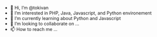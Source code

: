 - 👋 Hi, I’m @tokivan
- 👀 I’m interested in PHP, Java, Javascript, and Python environement
- 🌱 I’m currently learning about Python and Javascript
- 💞️ I’m looking to collaborate on ...
- 📫 How to reach me ...

<!---
tokivan/tokivan is a ✨ special ✨ repository because its `README.md` (this file) appears on your GitHub profile.
You can click the Preview link to take a look at your changes.
--->
